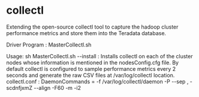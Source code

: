 # collectl

Extending the open-source collectl tool to capture the hadoop cluster performance metrics and store them into the Teradata database.

Driver Program : MasterCollectl.sh

Usage:
sh MasterCollectl.sh --install : Installs collectl on each of the cluster nodes whose information is mentioned in the nodesConfig.cfg file. By default collectl is configured to sample performance metrics every 2 seconds and generate the raw CSV files at /var/log/collectl location.
collectl.conf : DaemonCommands = -f /var/log/collectl/daemon -P --sep , -scdnfjxmZ --align -F60 -m -i2

